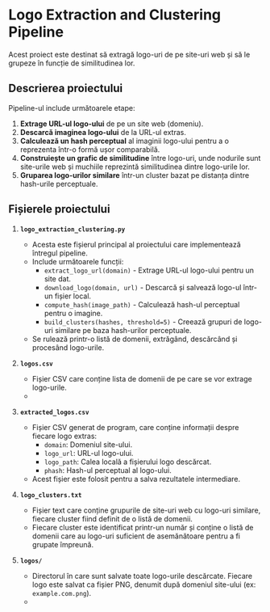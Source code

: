 # Logo Extraction and Clustering Pipeline

Acest proiect este destinat să extragă logo-uri de pe site-uri web și să le grupeze în funcție de similitudinea lor.

## Descrierea proiectului

Pipeline-ul include următoarele etape:
1. **Extrage URL-ul logo-ului** de pe un site web (domeniu).
2. **Descarcă imaginea logo-ului** de la URL-ul extras.
3. **Calculează un hash perceptual** al imaginii logo-ului pentru a o reprezenta într-o formă ușor comparabilă.
4. **Construiește un grafic de similitudine** între logo-uri, unde nodurile sunt site-urile web și muchiile reprezintă similitudinea dintre logo-urile lor.
5. **Gruparea logo-urilor similare** într-un cluster bazat pe distanța dintre hash-urile perceptuale.

## Fișierele proiectului

1. **`logo_extraction_clustering.py`**
   - Acesta este fișierul principal al proiectului care implementează întregul pipeline.
   - Include următoarele funcții:
     - `extract_logo_url(domain)` - Extrage URL-ul logo-ului pentru un site dat.
     - `download_logo(domain, url)` - Descarcă și salvează logo-ul într-un fișier local.
     - `compute_hash(image_path)` - Calculează hash-ul perceptual pentru o imagine.
     - `build_clusters(hashes, threshold=5)` - Creează grupuri de logo-uri similare pe baza hash-urilor perceptuale.
   - Se rulează printr-o listă de domenii, extrăgând, descărcând și procesând logo-urile.

2. **`logos.csv`**
   - Fișier CSV care conține lista de domenii de pe care se vor extrage logo-urile.
   - 
3. **`extracted_logos.csv`**
   - Fișier CSV generat de program, care conține informații despre fiecare logo extras:
     - `domain`: Domeniul site-ului.
     - `logo_url`: URL-ul logo-ului.
     - `logo_path`: Calea locală a fișierului logo descărcat.
     - `phash`: Hash-ul perceptual al logo-ului.
   - Acest fișier este folosit pentru a salva rezultatele intermediare.

4. **`logo_clusters.txt`**
   - Fișier text care conține grupurile de site-uri web cu logo-uri similare, fiecare cluster fiind definit de o listă de domenii.
   - Fiecare cluster este identificat printr-un număr și conține o listă de domenii care au logo-uri suficient de asemănătoare pentru a fi grupate împreună.

5. **`logos/`**
   - Directorul în care sunt salvate toate logo-urile descărcate. Fiecare logo este salvat ca fișier PNG, denumit după domeniul site-ului (ex: `example.com.png`).
   - 
